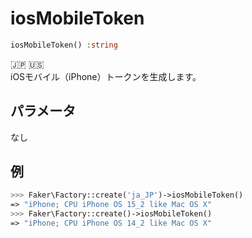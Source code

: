 # iosMobileToken
```php
iosMobileToken() :string
```
:jp: :us:  
iOSモバイル（iPhone）トークンを生成します。

## パラメータ
なし

## 例
```php
>>> Faker\Factory::create('ja_JP')->iosMobileToken()
=> "iPhone; CPU iPhone OS 15_2 like Mac OS X"
>>> Faker\Factory::create()->iosMobileToken()
=> "iPhone; CPU iPhone OS 14_2 like Mac OS X"
```
